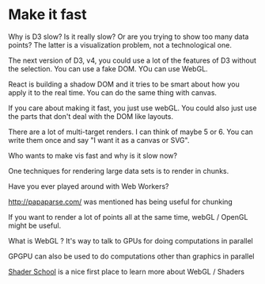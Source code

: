 
# Make it fast

Why is D3 slow? Is it really slow? Or are you trying to show too many data points? The latter is a visualization problem, not a technological one.

The next version of D3, v4, you could use a lot of the features of D3 without the selection. You can use a fake DOM. YOu can use WebGL. 

React is building a shadow DOM and it tries to be smart about how you apply it to the real time. You can do the same thing with canvas.

If you care about making it fast, you just use webGL. You could also just use the parts that don't deal with the DOM like layouts.

There are a lot of multi-target renders. I can think of maybe 5 or 6. You can write them once and say "I want it as a canvas or SVG".

Who wants to make vis fast and why is it slow now?

One techniques for rendering large data sets is to render in chunks.

Have you ever played around with Web Workers?

http://papaparse.com/ was mentioned has being useful for chunking

If you want to render a lot of points all at the same time, webGL / OpenGL might be useful.

What is WebGL ? It's way to talk to GPUs for doing computations in parallel

GPGPU can also be used to do computations other than graphics in parallel

[Shader School](https://github.com/stackgl/shader-school) is a nice first place to learn more about WebGL / Shaders
